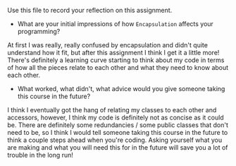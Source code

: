 Use this file to record your reflection on this assignment.

- What are your initial impressions of how `Encapsulation` affects your programming?

At first I was really, really confused by encapsulation and didn't quite understand how it fit, but after this assignment I think I get it a little more! There's definitely a learning curve starting to think about my code in terms of how all the pieces relate to each other and what they need to know about each other. 

- What worked, what didn't, what advice would you give someone taking this course in the future?

I think I eventually got the hang of relating my classes to each other and accessors, however, I think my code is definitely not as concise as it could be. There are definitely some redundancies / some public classes that don't need to be, so I think I would tell someone taking this course in the future to think a couple steps ahead when you're coding. Asking yourself what you are making and what you will need this for in the future will save you a lot of trouble in the long run!